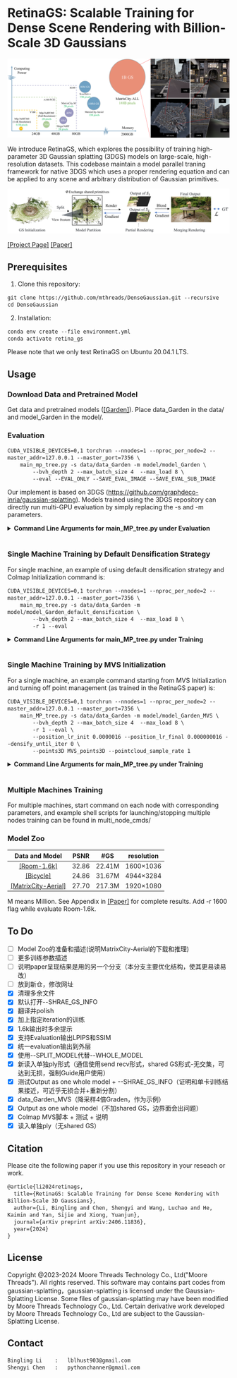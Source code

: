 # RetinaGS: Scalable Training for Dense Scene Rendering with Billion-Scale 3D Gaussians

<img src="./assets/teaser.png">

We introduce RetinaGS, which explores the possibility of training high-parameter 3D Gaussian splatting (3DGS) models on large-scale, high-resolution datasets. This codebase maintain a model parallel traning framework for native 3DGS which uses a proper rendering equation and can be applied to any scene and arbitrary distribution of Gaussian primitives. 

<img src="./assets/pipeline.png">


[[Project Page]](https://ai-reality.github.io/RetinaGS/)
[[Paper]](https://arxiv.org/pdf/2406.11836)

## Prerequisites

1. Clone this repository:
```
git clone https://github.com/mthreads/DenseGaussian.git --recursive
cd DenseGaussian
```


2. Installation:

```shell
conda env create --file environment.yml
conda activate retina_gs
```

Please note that we only test RetinaGS on Ubuntu 20.04.1 LTS.

## Usage

### Download Data and Pretrained Model

Get data and pretrained models ([[Garden]](https://ai-reality.github.io/RetinaGS/)). Place data_Garden in the data/ and model_Garden in the model/.

### Evaluation

```
CUDA_VISIBLE_DEVICES=0,1 torchrun --nnodes=1 --nproc_per_node=2 --master_addr=127.0.0.1 --master_port=7356 \
    main_mp_tree.py -s data/data_Garden -m model/model_Garden \
        --bvh_depth 2 --max_batch_size 4  --max_load 8 \
        --eval --EVAL_ONLY --SAVE_EVAL_IMAGE --SAVE_EVAL_SUB_IMAGE
```

Our implement is based on 3DGS (https://github.com/graphdeco-inria/gaussian-splatting). Models trained using the 3DGS repository can directly run multi-GPU evaluation by simply replacing the -s and -m parameters.

<details>
<summary><span style="font-weight: bold;">Command Line Arguments for main_MP_tree.py under Evaluation</span></summary>

We retain most of the arguments for 3DGS.

  #### CUDA_VISIBLE_DEVICES=0,1
  Designate GPUs numbered CUDA_0 and CUDA_1 for Evaluation.
  #### --nnodes=1 --nproc_per_node=2
  The number of machine is 1，the number of GPU is 2.
  #### --master_addr=127.0.0.1 --master_port=7356
  the host and port of torchrun. Ensure that the --master_port is different for different training tasks on the same machine.
  #### --source_path / -s
  Path to the source directory containing a COLMAP or Synthetic NeRF data set.
  #### --model_path / -m 
  Path where the trained model is stored. 
  #### --bvh_depth
  Argument for controlling the number of submodels. Here, you would create 2<sup>bvh_depth</sup> submodels. In this example, bvh_depth=2, namely total 4 submodels (2 submodels for each GPU). 
  #### --max_batch_size --max_load 
  Arguments for controlling memory cost, a render task for a submodel weight 1 load, thus "--max_batch_size 4  --max_load 8" just set every batch as size of 4 in this case. If there is insufficient GPU memory, consider reducing these values.
  #### --eval
  Add this flag to use a MipNeRF360-style training/test split for evaluation.
  #### --EVAL_ONLY --SAVE_EVAL_IMAGE --SAVE_EVAL_SUB_IMAGE
  Perform evaluation only, and save both the rendered images and the sub-images output by each submodel involved in the rendering.

</details>
<br>



### Single Machine Training by Default Densification Strategy

For single machine, an example of using default densification strategy and Colmap Initialization command is:
```
CUDA_VISIBLE_DEVICES=0,1 torchrun --nnodes=1 --nproc_per_node=2 --master_addr=127.0.0.1 --master_port=7356 \
    main_mp_tree.py -s data/data_Garden -m model/model_Garden_default_densification \
        --bvh_depth 2 --max_batch_size 4  --max_load 8 \
        -r 1 --eval
```

<details>
<summary><span style="font-weight: bold;">Command Line Arguments for main_MP_tree.py under Training</span></summary>

We retain most of the arguments for 3DGS.

  #### --resolution / -r
  Specifies resolution of the loaded images before training. If provided 1, 2, 4 or 8, uses original, 1/2, 1/4 or 1/8 resolution, respectively. For all other values, rescales the width to the given number while maintaining image aspect. If not set and input image width exceeds 1.6K pixels, inputs are automatically rescaled to this target.
  #### --interations
  Number of total iterations to train for, 30_000 by default.
  #### --epochs
  Number of total epochs to train for. Effective only when --iterations is not specified.

</details>
<br>


### Single Machine Training by MVS Initialization

For a single machine, an example command starting from MVS Initialization and turning off point management (as trained in the RetinaGS paper) is:
```
CUDA_VISIBLE_DEVICES=0,1 torchrun --nnodes=1 --nproc_per_node=2 --master_addr=127.0.0.1 --master_port=7356 \
    main_MP_tree.py -s data/data_Garden -m model/model_Garden_MVS \
        --bvh_depth 2 --max_batch_size 4  --max_load 8 \
        -r 1 --eval \
        --position_lr_init 0.0000016 --position_lr_final 0.000000016 --densify_until_iter 0 \
        --points3D MVS_points3D --pointcloud_sample_rate 1        
```

<details>
<summary><span style="font-weight: bold;">Command Line Arguments for main_MP_tree.py under Training</span></summary>

We retain most of the arguments for 3DGS.

MVS points are obtained using dense reconstruction with Colmap, see scripts/colmap_MVS.sh.
  
  #### --position_lr_init --position_lr_final
  Initial and Final 3D position learning rate, ```0.00016``` and ```0.0000016``` by default.

  #### --densify_until_iter
  Iteration where densification stops, ```15000``` by default and ```0``` for abandon.

  #### --points3D
  Specify the point cloud file used for initialization.

  #### --pointcloud_sample_rate
  Specify the downsampling rate at initialization; if N is provided, use 1/N of the point cloud. Consider increasing the downsampling ratio when using MVS initialization if there is not enough GPU memory.

  #### --SPLIT_MODEL
  Output individual ply files for each submodel plus interface information; consider adding this flag to improve read and write overhead when there are too many GS.

  #### --NOT_SHRAE_GS_INFO
  By dafult, we transmit interface GS via communication, achieving the equivalent of single-GPU training results in formulation together with light path splitting.
  When the --SPLIT_MODEL flag is enabled, consider adding the --NOT_SHARE_GS_INFO flag to slightly speed up training and reduce GPU memory usage.

</details>
<br>

### Multiple Machines Training 

For multiple machines, start command on each node with corresponding parameters, and example shell scripts for launching/stopping multiple nodes training can be found in multi_node_cmds/

### Model Zoo

| Data and Model                                                | PSNR | #GS   |resolution|
|:-----------------:                                            |:----:|:-----:|:-----:   |
| [[Room-1.6k]](https://ai-reality.github.io/RetinaGS/)         |32.86 |22.41M |1600×1036 |
| [[Bicycle]](https://ai-reality.github.io/RetinaGS/)           |24.86 |31.67M |4944×3284 |
| [[MatrixCity-Aerial]](https://ai-reality.github.io/RetinaGS/) |27.70 |217.3M |1920×1080 |

M means Million. See Appendix in [[Paper]](https://arxiv.org/pdf/2406.11836) for complete results. Add -r 1600 flag while evaluate Room-1.6k.

## To Do
- [ ] Model Zoo的准备和描述(说明MatrixCity-Aerial的下载和推理)
- [ ] 更多训练参数描述
- [ ] 说明paper呈现结果是用的另一个分支（本分支主要优化结构，使其更易读易改）
- [ ] 放到新仓，修改网址
- [x] 清理多余文件
- [x] 默认打开--SHRAE_GS_INFO
- [x] 翻译并polish
- [x] 加上指定iteration的训练
- [x] 1.6k输出时多余提示
- [x] 支持Evaluation输出LPIPS和SSIM
- [x] 统一evaluation输出到外层
- [x] 使用--SPLIT_MODEL代替--WHOLE_MODEL
- [x] 新读入单独ply形式（通信使用send recv形式，shared GS形式-无交集，可达到无损，强制Guide用户使用）
- [x] 测试Output as one whole model + --SHRAE_GS_INFO（证明和单卡训练结果接近，可近乎无损合并+重新分割）
- [x] data_Garden_MVS（降采样4倍Graden，作为示例）
- [x] Output as one whole model（不加shared GS，边界面会出问题）
- [x] Colmap MVS脚本 + 测试 + 说明
- [x] 读入单独ply（无shared GS）

## Citation
Please cite the following paper if you use this repository in your reseach or work.
```
@article{li2024retinags,
  title={RetinaGS: Scalable Training for Dense Scene Rendering with Billion-Scale 3D Gaussians},
  author={Li, Bingling and Chen, Shengyi and Wang, Luchao and He, Kaimin and Yan, Sijie and Xiong, Yuanjun},
  journal={arXiv preprint arXiv:2406.11836},
  year={2024}
}
```

## License
Copyright @2023-2024 Moore Threads Technology Co., Ltd("Moore Threads"). All rights reserved. This software may contains part codes from gaussian-splatting，gaussian-splatting is licensed under the Gaussian-Splatting License. Some files of gaussian-splatting may have been modified by Moore Threads Technology Co., Ltd.  Certain derivative work developed by Moore Threads Technology Co., Ltd are subject to the Gaussian-Splatting License.

## Contact
```
Bingling Li    :   lblhust903@gmail.com
Shengyi Chen   :   pythonchanner@gmail.com
```



